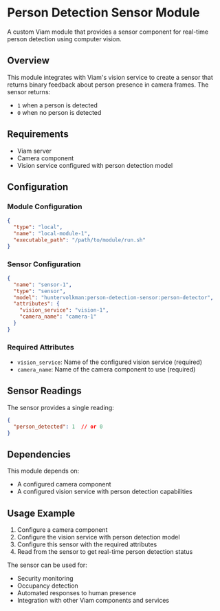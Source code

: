 # Person Detection Sensor Module

A custom Viam module that provides a sensor component for real-time person detection using computer vision.

## Overview

This module integrates with Viam's vision service to create a sensor that returns binary feedback about person presence in camera frames. The sensor returns:
- `1` when a person is detected
- `0` when no person is detected

## Requirements

- Viam server
- Camera component
- Vision service configured with person detection model

## Configuration

### Module Configuration

```json
{
  "type": "local",
  "name": "local-module-1",
  "executable_path": "/path/to/module/run.sh"
}
```

### Sensor Configuration

```json
{
  "name": "sensor-1",
  "type": "sensor",
  "model": "huntervolkman:person-detection-sensor:person-detector",
  "attributes": {
    "vision_service": "vision-1",
    "camera_name": "camera-1"
  }
}
```

### Required Attributes

- `vision_service`: Name of the configured vision service (required)
- `camera_name`: Name of the camera component to use (required)

## Sensor Readings

The sensor provides a single reading:
```json
{
  "person_detected": 1  // or 0
}
```

## Dependencies

This module depends on:
- A configured camera component
- A configured vision service with person detection capabilities

## Usage Example

1. Configure a camera component
2. Configure the vision service with person detection model
3. Configure this sensor with the required attributes
4. Read from the sensor to get real-time person detection status

The sensor can be used for:
- Security monitoring
- Occupancy detection
- Automated responses to human presence
- Integration with other Viam components and services